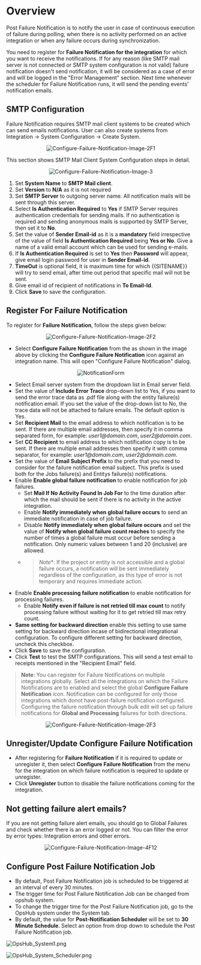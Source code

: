 # Overview
Post Failure Notification is to notify the user in case of continuous execution of failure during polling, when there is no activity performed on an active integration or when any failure occurs during synchronization.  
  

You need to register for **Failure Notification for the integration** for which you want to receive the notifications. If for any reason (like SMTP mail server is not connected or SMTP system configuration is not valid) failure notification doesn't send notification, it will be considered as a case of error and will be logged in the "Error Management" section. Next time whenever the scheduler for Failure Notification runs, it will send the pending events' notification emails.

## SMTP Configuration

Failure Notification requires SMTP mail client systems to be created which can send emails notifications. User can also create systems from Integration → System Configuration → Create System.

<p align="center">
  <img src="../../assets/Configure-Failure-Notification-Image-2F1.png" alt="Configure-Failure-Notification-Image-2F1"/>
</p>


This section shows SMTP Mail Client System Configuration steps in detail.

<p align="center">
  <img src="../../assets/Configure-Failure-Notification-Image-3.png" alt="Configure-Failure-Notification-Image-3"/>
</p>

1. Set **System Name** to **SMTP Mail client**.  
2. Set **Version** to **N/A** as it is not required  
3. Set **SMTP Server** to outgoing server name. All notification mails will be sent through this server.  
4. Select **Is Authentication Required** to **Yes** if SMTP Server requires authentication credentials for sending mails. If no authentication is required and sending anonymous mails is supported by SMTP Server, then set it to **No**.  
5. Set the value of **Sender Email-id** as it is a **mandatory** field irrespective of the value of field **Is Authentication Required** being **Yes or No**. Give a name of a valid email account which can be used for sending e-mails.  
6. If **Is Authentication Required** is set to **Yes** then **Password** will appear, give email login password for user in **Sender Email-id**.  
7. **TimeOut** is optional field, it is maximum time for which {{SITENAME}} will try to send email, after time out period that specific mail will not be sent.  
8. Give email id of recipient of notifications in **To Email-Id**.  
9. Click **Save** to save the configuration.

## Register For Failure Notification

To register for **Failure Notification**, follow the steps given below:

<p align="center">
  <img src="../../assets/Configure-Failure-Notification-Image-2F2.png" alt="Configure-Failure-Notification-Image-2F2"/>
</p>


- Select **Configure Failure Notification** from the as shown in the image above by clicking the **Configure Failure Notification** icon against an integration name. This will open "Configure Failure Notification" dialog.

<p align="center">
  <img src="../../assets/NotificationForm.png" alt="NotificationForm"/>
</p>

- Select Email server system from the dropdown list in Email server field.
- Set the value of **Include Error Trace** drop-down list to Yes, if you want to send the error trace data as .pdf file along with the entity failure(s) notification email. If you set the value of the drop-down list to No, the trace data will not be attached to failure emails. The default option is Yes.
- Set **Recipient Mail** to the email address to which notification is to be sent. If there are multiple email addresses, then specify it in comma separated form, for example: _user1@domain.com_, _user2@domain.com_.
- Set **CC Recipient** to email address to which notification copy is to be sent. If there are multiple email addresses then specify it with comma separator, for example: _user1@domain.com_, _user2@domain.com_.
- Set the value of **Email Subject Prefix** to the prefix that you need to consider for the failure notification email subject. This prefix is used both for the Jobs failure(s) and Entitys failure(s) notifications.
- Enable **Enable global failure notification** to enable notification for job failures.
  - Set **Mail If No Activity Found In Job For** to the time duration after which the mail should be sent if there is no activity in the active integration.
  - Enable **Notify immediately when global failure occurs** to send an immediate notification in case of job failure.
  -  Disable **Notify immediately when global failure occurs** and set the value of **Notify when global failure count reaches** to specify the number of times a global failure must occur before sending a notification. Only numeric values between 1 and 20 (inclusive) are allowed.
  - >*Note**: If the project or entity is not accessible and a global failure occurs, a notification will be sent immediately regardless of the configuration, as this type of error is not temporary and requires immediate action.
- Enable **Enable processing failure notification** to enable notification for processing failures.
  - Enable **Notify even if failure is not retried till max count** to notify processing failure without waiting for it to get retried till max retry count.
- **Same setting for backward direction** enable this setting to use same setting for backward direction incase of bidirectional integrational configuration. To configure different setting for backward direction, uncheck this checkbox.
- Click **Save** to save the configuration.
- Click **Test** to test the SMTP configurations. This will send a test email to receipts mentioned in the "Recipient Email" field.

>**Note**: You can register for Failure Notifications on multiple integrations globally. Select all the integrations on which the Failure Notifications are to enabled and select the global **Configure Failure Notification** icon. Notification can be configured for only those integrations which donot have post-failure notification configured. Configuring the failure notification through bulk edit will set up failure notifications for **Global and Processing** failures for both directions.

<p align="center">
  <img src="../../assets/Configure-Failure-Notification-Image-2F3.png" alt="Configure-Failure-Notification-Image-2F3"/>
</p>

## Unregister/Update Configure Failure Notification

- After registering for **Failure Notification** if it is required to update or unregister it, then select **Configure Failure Notification** from the menu for the integration on which failure notification is required to update or unregister.
- Click **Unregister** button to disable the failure notifications coming for the integration.

## Not getting failure alert emails?

If you are not getting failure alert emails, you should go to Global Failures and check whether there is an error logged or not. You can filter the error by error types: Integration errors and other errors.

<p align="center">
  <img src="../../assets/Configure-Failure-Notification-Image-4F12.png" alt="Configure-Failure-Notification-Image-4F12"/>
</p>


## Configure Post Failure Notification Job

- By default, Post Failure Notification job is scheduled to be triggered at an interval of every 30 minutes.
- The trigger time for Post Failure Notification Job can be changed from opshub system.
- To change the trigger time for the Post Failure Notification job, go to the OpsHub system under the System tab.
- By default, the value for **Post-Notification Scheduler** will be set to **30 Minute Schedule**. Select an option from drop down to schedule the Post Failure Notification job.

![OpsHub_System1.png](../../assets/OpsHub-System1.png)

![OpsHub_System_Scheduler.png](../../assets/OpsHub-System-Scheduler.png)





